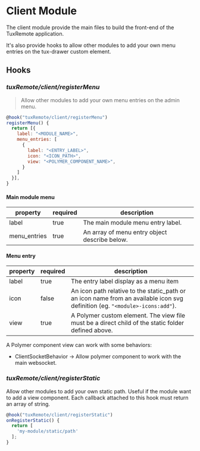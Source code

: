 # Client Module

The client module provide the main files to build the front-end of the TuxRemote application.

It's also provide hooks to allow other modules to add your own menu entries on the tux-drawer custom element.

## Hooks

### *tuxRemote/client/registerMenu*

> Allow other modules to add your own menu entries on the admin menu.

~~~js
@hook("tuxRemote/client/registerMenu")
registerMenu() {
  return [{
    label: "<MODULE_NAME>",
    menu_entries: [
      {
        label: "<ENTRY_LABEL>",
        icon: "<ICON_PATH>",
        view: "<POLYMER_COMPONENT_NAME>",
      }
    ]
  }],
}
~~~

#### Main module menu

| property     | required | description |
|--------------|----------|-------------|
| label        | true     | The main module menu entry label. |
| menu_entries | true     | An array of menu entry object describe below. |

#### Menu entry

| property | required | description |
|----------|----------|-------------|
| label    | true     | The entry label display as a menu item |
| icon     | false    | An icon path relative to the static_path or an icon name from an available icon svg definition (eg. `"<module>-icons:add"`). |
| view     | true     | A Polymer custom element. The view file must be a direct child of the static folder defined above. |


A Polymer component view can work with some behaviors:
* ClientSocketBehavior -> Allow polymer component to work with the main websocket.


### *tuxRemote/client/registerStatic*

Allow other modules to add your own static path. Useful if the module want to add a view component.
Each callback attached to this hook must return an array of string.

~~~js
@hook("tuxRemote/client/registerStatic")
onRegisterStatic() {
  return [
    'my-module/static/path'
  ];
}
~~~
